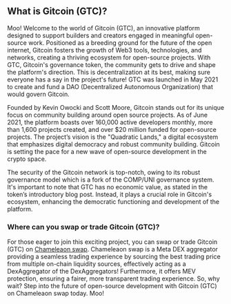 <h2>What is Gitcoin (GTC)?</h2>

<p>Moo! Welcome to the world of Gitcoin (GTC), an innovative platform designed to support builders and creators engaged in meaningful open-source work. Positioned as a breeding ground for the future of the open internet, Gitcoin fosters the growth of Web3 tools, technologies, and networks, creating a thriving ecosystem for open-source projects. With GTC, Gitcoin's governance token, the community gets to drive and shape the platform's direction. This is decentralization at its best, making sure everyone has a say in the project's future! GTC was launched in May 2021 to create and fund a DAO (Decentralized Autonomous Organization) that would govern Gitcoin.</p>

<p>Founded by Kevin Owocki and Scott Moore, Gitcoin stands out for its unique focus on community building around open source projects. As of June 2021, the platform boasts over 160,000 active developers monthly, more than 1,600 projects created, and over $20 million funded for open-source projects. The project’s vision is the "Quadratic Lands," a digital ecosystem that emphasizes digital democracy and robust community building. Gitcoin is setting the pace for a new wave of open-source development in the crypto space.</p>

<p>The security of the Gitcoin network is top-notch, owing to its robust governance model which is a fork of the COMP/UNI governance system. It's important to note that GTC has no economic value, as stated in the token’s introductory blog post. Instead, it plays a crucial role in Gitcoin's ecosystem, enhancing the democratic functioning and development of the platform.</p>

<h3>Where can you swap or trade Gitcoin (GTC)?</h3>

<p>For those eager to join this exciting project, you can swap or trade Gitcoin (GTC) on <a href="https://chameleon.exchange/" rel="noopener" target="_blank">Chameleaon swap</a>. Chameleaon swap is a Meta DEX aggregator providing a seamless trading experience by sourcing the best trading price from multiple on-chain liquidity sources, effectively acting as a DexAggregator of the DexAggregators! Furthermore, it offers MEV protection, ensuring a fairer, more transparent trading experience. So, why wait? Step into the future of open-source development with Gitcoin (GTC) on Chameleaon swap today. Moo!</p>

